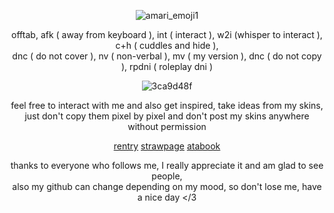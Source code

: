 <div align="center">

![amari_emoji1](https://github.com/user-attachments/assets/0019f93f-2000-44b3-af49-1ce9b83003d0)<br/>

offtab, afk ( away from keyboard ), int ( interact ), w2i (whisper to interact ), c+h ( cuddles and hide ),<br/> dnc ( do not cover ), nv ( non-verbal ), mv ( my version ), dnc ( do not copy ), rpdni ( roleplay dni )

![3ca9d48f](https://github.com/user-attachments/assets/43a0afbc-8efc-4b4a-96f8-9cd78c6e31e2)<br/>

feel free to interact with me and also get inspired, take ideas from my skins,<br/> just don't copy them pixel by pixel and don't post my skins anywhere without permission

[rentry](https://rentry.co/astariomaggelen)
[strawpage](https://astariomaggelen.straw.page/)
[atabook](https://astariomaggelen.atabook.org/)

thanks to everyone who follows me, I really appreciate it and am glad to see people,<br/> also my github can change depending on my mood, so don't lose me, have a nice day </3
